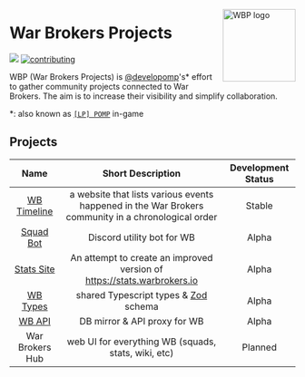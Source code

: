 <img
  align="right"
  width="128"
  height="128"
  alt="WBP logo"
  src="https://raw.githubusercontent.com/War-Brokers/War-Brokers/master/imgs/WBP.avif"
/>

# War Brokers Projects

[![](https://shields.io/badge/discord-chat-5865F2?logo=discord&logoColor=FFFFFF&style=for-the-badge)](https://discord.gg/synPSeuNFK)
[![contributing](https://img.shields.io/badge/contributing-yellow?style=for-the-badge)](https://github.com/War-Brokers/War-Brokers/blob/master/CONTRIBUTING.md)

WBP (War Brokers Projects) is [@developomp][developomp]'s\* effort to gather
community projects connected to War Brokers. The aim is to increase their
visibility and simplify collaboration.

\*: also known as [`[LP] POMP`][lp-pomp] in-game

## Projects

|           Name            |                                         Short Description                                          | Development Status |
| :-----------------------: | :------------------------------------------------------------------------------------------------: | :----------------: |
| [WB Timeline][wbtimeline] | a website that lists various events happened in the War Brokers community in a chronological order |       Stable       |
|  [Squad Bot][squad-bot]   |                                     Discord utility bot for WB                                     |       Alpha        |
| [Stats Site][stats-site]  |              An attempt to create an improved version of https://stats.warbrokers.io               |       Alpha        |
|   [WB Types][wb-types]    |                            shared Typescript types & [Zod][zod] schema                             |       Alpha        |
|      [WB API][wbapi]      |                                    DB mirror & API proxy for WB                                    |       Alpha        |
|      War Brokers Hub      |                        web UI for everything WB (squads, stats, wiki, etc)                         |      Planned       |

[developomp]: https://github.com/developomp
[lp-pomp]: https://wbp-stats.web.app/players/5d2ead35d142affb05757778
[wbtimeline]: https://github.com/War-Brokers/War-Brokers/tree/master/apps/wbtimeline
[squad-bot]: https://github.com/War-Brokers/War-Brokers/tree/master/apps/squad-bot
[stats-site]: https://github.com/War-Brokers/War-Brokers/tree/master/apps/stats-site
[wb-types]: https://github.com/War-Brokers/War-Brokers/tree/master/libs/wb-types
[wbapi]: https://github.com/War-Brokers/War-Brokers/tree/master/apps/wbapi
[zod]: https://github.com/colinhacks/zod
